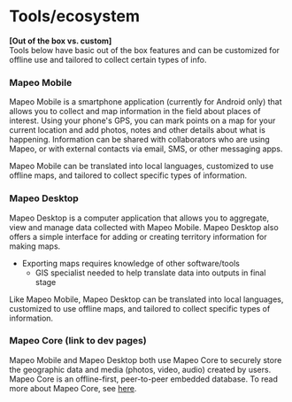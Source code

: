# Tools/ecosystem

**\[Out of the box vs. custom\]**  
Tools below have basic out of the box features and can be customized for offline use and tailored to collect certain types of info.

### Mapeo Mobile

Mapeo Mobile is a smartphone application \(currently for Android only\) that allows you to collect and map information in the field about places of interest. Using your phone's GPS, you can mark points on a map for your current location and add photos, notes and other details about what is happening. Information can be shared with collaborators who are using Mapeo, or with external contacts via email, SMS, or other messaging apps.

Mapeo Mobile can be translated into local languages, customized to use offline maps, and tailored to collect specific types of information. 

### Mapeo Desktop

Mapeo Desktop is a computer application that allows you to aggregate, view and manage data collected with Mapeo Mobile. Mapeo Desktop also offers a simple interface for adding or creating territory information for making maps. 

* Exporting maps requires knowledge of other software/tools
  * GIS specialist needed to help translate data into outputs in final stage

Like Mapeo Mobile, Mapeo Desktop can be translated into local languages, customized to use offline maps, and tailored to collect specific types of information. 

### Mapeo Core \(link to dev pages\)

Mapeo Mobile and Mapeo Desktop both use Mapeo Core to securely store the geographic data and media \(photos, video, audio\) created by users. Mapeo Core is an offline-first, peer-to-peer embedded database. To read more about Mapeo Core, see [here](https://mapeo-core-docs-git-first-draft-digidem.vercel.app/). 



